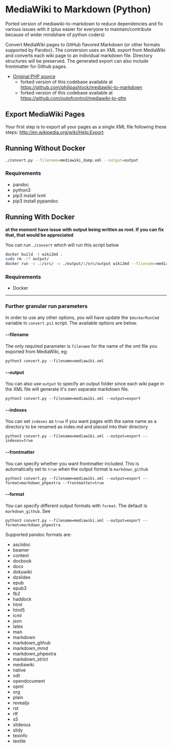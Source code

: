 MediaWiki to Markdown (Python)
=====================

Ported version of mediawiki-to-markdown to reduce dependencies and fix various issues with it (plus easier for everyone to maintain/contribute because of wider mindshare of python coders)

Convert MediaWiki pages to GitHub flavored Markdown (or other formats supported by Pandoc). The conversion uses an XML export from MediaWiki and converts each wiki page to an individual markdown file. Directory structures will be preserved. The generated export can also include frontmatter for Github pages.

* [Original PHP source](https://github.com/realrubberduckdev/mediawiki-to-markdown)
    - forked version of this codebase available at https://github.com/philipashlock/mediawiki-to-markdown
    - forked version of this codebase available at https://github.com/outofcontrol/mediawiki-to-gfm

## Export MediaWiki Pages

Your first step is to export all your pages as a single XML file following these steps: http://en.wikipedia.org/wiki/Help:Export

## Running Without Docker

```bash
./convert.py --filename=mediawiki_dump.xml --output=output
```

### Requirements
* pandoc
* python3
* pip3 install lxml
* pip3 install pypandoc

## Running With Docker

**at the moment have issue with output being written as root. If you can fix that, that would be appreciated**

You can run `./convert` which will run this script below

```bash
docker build -t wiki2md .
sudo rm -rf output/
docker run -v .:/src/ -v ./output/:/src/output wiki2md --filename=mediawiki_dump.xml --output=/src/output
```

### Requirements
* Docker

----

### Further granular run parameters

In order to use any other options, you will have update the `$dockerRunCmd` variable in `convert.ps1` script. The available options are below.

#### --filename ####
The only required parameter is `filename` for the name of the xml file you exported from MediaWiki, eg: 

`python3 convert.py --filename=mediawiki.xml`

#### --output ####
You can also use `output` to specify an output folder since each wiki page in the XML file will generate it's own separate markdown file.

`python3 convert.py --filename=mediawiki.xml --output=export`


#### --indexes ####
You can set `indexes` as `true` if you want pages with the same name as a directory to be renamed as index.md and placed into their directory

`python3 convert.py --filename=mediawiki.xml --output=export --indexes=true`

#### --frontmatter ####
You can specify whether you want frontmatter included. This is automatically set to `true` when the output format is `markdown_github`

`python3 convert.py --filename=mediawiki.xml --output=export --format=markdown_phpextra --frontmatter=true`


#### --format ####
You can specify different output formats with `format`. The default is `markdown_github`. See 

`python3 convert.py --filename=mediawiki.xml --output=export --format=markdown_phpextra`

Supported pandoc formats are: 

* asciidoc
* beamer
* context
* docbook
* docx
* dokuwiki
* dzslides
* epub
* epub3
* fb2
* haddock
* html
* html5
* icml
* json
* latex
* man
* markdown
* markdown_github
* markdown_mmd
* markdown_phpextra
* markdown_strict
* mediawiki
* native
* odt
* opendocument
* opml
* org
* plain
* revealjs
* rst
* rtf
* s5
* slideous
* slidy
* texinfo
* textile
